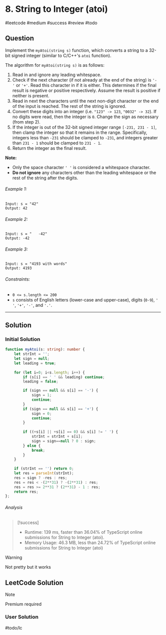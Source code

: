 # 8. String to Integer (atoi)
#leetcode #medium #success #review #todo

## Question
Implement the `myAtoi(string s)` function, which converts a string to a 32-bit signed integer (similar to C/C++'s `atoi` function).

The algorithm for `myAtoi(string s)` is as follows:

1.  Read in and ignore any leading whitespace.
2.  Check if the next character (if not already at the end of the string) is `'-'` or `'+'`. Read this character in if it is either. This determines if the final result is negative or positive respectively. Assume the result is positive if neither is present.
3.  Read in next the characters until the next non-digit character or the end of the input is reached. The rest of the string is ignored.
4.  Convert these digits into an integer (i.e. `"123" -> 123`, `"0032" -> 32`). If no digits were read, then the integer is `0`. Change the sign as necessary (from step 2).
5.  If the integer is out of the 32-bit signed integer range `[-231, 231 - 1]`, then clamp the integer so that it remains in the range. Specifically, integers less than `-231` should be clamped to `-231`, and integers greater than `231 - 1` should be clamped to `231 - 1`.
6.  Return the integer as the final result.

**Note:**
-   Only the space character `' '` is considered a whitespace character.
-   **Do not ignore** any characters other than the leading whitespace or the rest of the string after the digits.

###### Example 1:
```
Input: s = "42"
Output: 42
```

###### Example 2:
```
Input: s = "   -42"
Output: -42
```

###### Example 3:
```
Input: s = "4193 with words"
Output: 4193
```
###### Constraints:
-   `0 <= s.length <= 200`
-   `s` consists of English letters (lower-case and upper-case), digits (`0-9`), `' '`, `'+'`, `'-'`, and `'.'`.

---

## Solution
### Initial Solution
```typescript
function myAtoi(s: string): number {
    let strInt = '';
    let sign = null;
    let leading = true;
    
    for (let i=0; i<s.length; i++) {
        if (s[i] == ' ' && leading) continue;
        leading = false;

        if (sign == null && s[i] == '-') {
            sign = 1;
            continue;
        }
        if (sign == null && s[i] == '+') {
            sign = 0;
            continue;
        }
                
        if ((+s[i] || +s[i] == 0) && s[i] != ' ') {
            strInt = strInt + s[i];
            sign = sign==null ? 0 : sign; 
        } else {
            break;
        }
    }
    
    if (strInt == '') return 0;
    let res = parseInt(strInt);
    res = sign ? -res : res;
    res = res < -(2**31) ? -(2**31) : res;
    res = res >= 2**31 ? (2**31) - 1 : res;
    return res;
};
```

###### Analysis
>[!success]
> - Runtime: 139 ms, faster than 36.04% of TypeScript online submissions for String to Integer (atoi).
> - Memory Usage: 46.3 MB, less than 24.72% of TypeScript online submissions for String to Integer (atoi)

>[!warning]
Not pretty but it works

## LeetCode Solution
>[!Note]
>Premium required

### User Solution
#todo/lc 